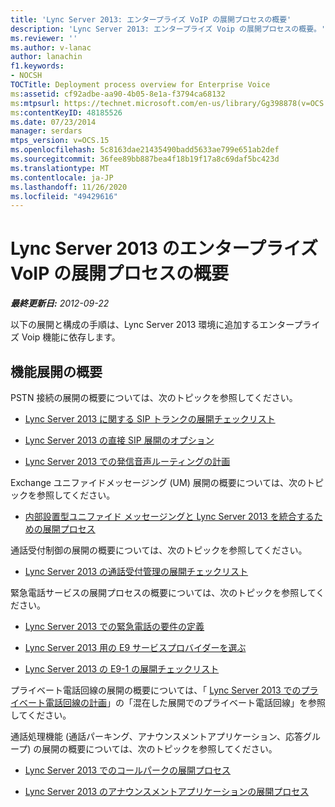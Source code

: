 ```yaml
---
title: 'Lync Server 2013: エンタープライズ VoIP の展開プロセスの概要'
description: 'Lync Server 2013: エンタープライズ Voip の展開プロセスの概要。'
ms.reviewer: ''
ms.author: v-lanac
author: lanachin
f1.keywords:
- NOCSH
TOCTitle: Deployment process overview for Enterprise Voice
ms:assetid: cf92adbe-aa90-4b05-8e1a-f3794ca68132
ms:mtpsurl: https://technet.microsoft.com/en-us/library/Gg398878(v=OCS.15)
ms:contentKeyID: 48185526
ms.date: 07/23/2014
manager: serdars
mtps_version: v=OCS.15
ms.openlocfilehash: 5c8163dae21435490badd5633ae799e651ab2def
ms.sourcegitcommit: 36fee89bb887bea4f18b19f17a8c69daf5bc423d
ms.translationtype: MT
ms.contentlocale: ja-JP
ms.lasthandoff: 11/26/2020
ms.locfileid: "49429616"
---
```

# <a name="deployment-process-overview-for-enterprise-voice-in-lync-server-2013"></a>Lync Server 2013 のエンタープライズ VoIP の展開プロセスの概要

<div data-xmlns="http://www.w3.org/1999/xhtml">

<div class="topic" data-xmlns="http://www.w3.org/1999/xhtml" data-msxsl="urn:schemas-microsoft-com:xslt" data-cs="https://msdn.microsoft.com/">

<div data-asp="https://msdn2.microsoft.com/asp">



</div>

<div id="mainSection">

<div id="mainBody">

<span> </span>

_**最終更新日:** 2012-09-22_

以下の展開と構成の手順は、Lync Server 2013 環境に追加するエンタープライズ Voip 機能に依存します。

<div>

## <a name="feature-deployment-overviews"></a>機能展開の概要

PSTN 接続の展開の概要については、次のトピックを参照してください。

  - [Lync Server 2013 に関する SIP トランクの展開チェックリスト](lync-server-2013-sip-trunk-deployment-checklist.md)

  - [Lync Server 2013 の直接 SIP 展開のオプション](lync-server-2013-direct-sip-deployment-options.md)

  - [Lync Server 2013 での発信音声ルーティングの計画](lync-server-2013-planning-outbound-voice-routing.md)

Exchange ユニファイドメッセージング (UM) 展開の概要については、次のトピックを参照してください。

  - [内部設置型ユニファイド メッセージングと Lync Server 2013 を統合するための展開プロセス](lync-server-2013-deployment-process-for-integrating-on-premises-unified-messaging.md)

通話受付制御の展開の概要については、次のトピックを参照してください。

  - [Lync Server 2013 の通話受付管理の展開チェックリスト](lync-server-2013-deployment-checklist-for-call-admission-control.md)

緊急電話サービスの展開プロセスの概要については、次のトピックを参照してください。

  - [Lync Server 2013 での緊急電話の要件の定義](lync-server-2013-defining-your-requirements-for-emergency-calls.md)

  - [Lync Server 2013 用の E9 サービスプロバイダーを選ぶ](lync-server-2013-choosing-an-e9-1-1-service-provider.md)

  - [Lync Server 2013 の E9-1 の展開チェックリスト](lync-server-2013-deployment-checklist-for-e9-1-1.md)

プライベート電話回線の展開の概要については、「 [Lync Server 2013 でのプライベート電話回線の計画](lync-server-2013-planning-for-private-telephone-lines.md)」の「混在した展開でのプライベート電話回線」を参照してください。

通話処理機能 (通話パーキング、アナウンスメントアプリケーション、応答グループ) の展開の概要については、次のトピックを参照してください。

  - [Lync Server 2013 でのコールパークの展開プロセス](lync-server-2013-deployment-process-for-call-park.md)

  - [Lync Server 2013 のアナウンスメントアプリケーションの展開プロセス](lync-server-2013-deployment-process-for-the-announcement-application.md)

</div>

</div>

<span> </span>

</div>

</div>

</div>

